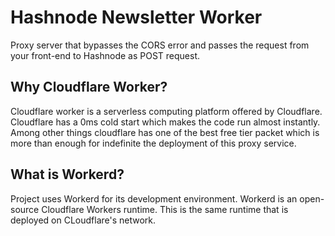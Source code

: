 # Hashnode Newsletter Worker

Proxy server that bypasses the CORS error and passes the request from your front-end to Hashnode as POST request.

## Why Cloudflare Worker?

Cloudflare worker is a serverless computing platform offered by Cloudflare. Cloudflare has a 0ms cold start which makes the code run almost instantly. Among other things cloudflare has one of the best free tier packet which is more than enough for indefinite the deployment of this proxy service.

## What is Workerd?

Project uses Workerd for its development environment. Workerd is an open-source Cloudflare Workers runtime. This is the same runtime that is deployed on CLoudflare's network.
